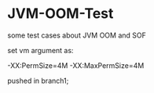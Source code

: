 # JVM-OOM-Test
some test cases about JVM OOM and SOF

set vm argument as:

-XX:PermSize=4M -XX:MaxPermSize=4M

pushed in branch1;